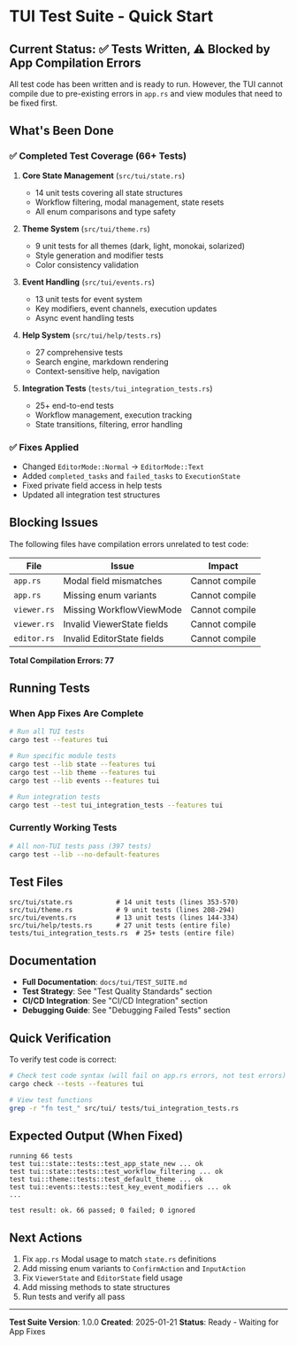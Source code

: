 # TUI Test Suite - Quick Start

## Current Status: ✅ Tests Written, ⚠️ Blocked by App Compilation Errors

All test code has been written and is ready to run. However, the TUI cannot compile due to pre-existing errors in `app.rs` and view modules that need to be fixed first.

## What's Been Done

### ✅ Completed Test Coverage (66+ Tests)

1. **Core State Management** (`src/tui/state.rs`)
   - 14 unit tests covering all state structures
   - Workflow filtering, modal management, state resets
   - All enum comparisons and type safety

2. **Theme System** (`src/tui/theme.rs`)
   - 9 unit tests for all themes (dark, light, monokai, solarized)
   - Style generation and modifier tests
   - Color consistency validation

3. **Event Handling** (`src/tui/events.rs`)
   - 13 unit tests for event system
   - Key modifiers, event channels, execution updates
   - Async event handling tests

4. **Help System** (`src/tui/help/tests.rs`)
   - 27 comprehensive tests
   - Search engine, markdown rendering
   - Context-sensitive help, navigation

5. **Integration Tests** (`tests/tui_integration_tests.rs`)
   - 25+ end-to-end tests
   - Workflow management, execution tracking
   - State transitions, filtering, error handling

### ✅ Fixes Applied

- Changed `EditorMode::Normal` → `EditorMode::Text`
- Added `completed_tasks` and `failed_tasks` to `ExecutionState`
- Fixed private field access in help tests
- Updated all integration test structures

## Blocking Issues

The following files have compilation errors unrelated to test code:

| File | Issue | Impact |
|------|-------|--------|
| `app.rs` | Modal field mismatches | Cannot compile |
| `app.rs` | Missing enum variants | Cannot compile |
| `viewer.rs` | Missing WorkflowViewMode | Cannot compile |
| `viewer.rs` | Invalid ViewerState fields | Cannot compile |
| `editor.rs` | Invalid EditorState fields | Cannot compile |

**Total Compilation Errors: 77**

## Running Tests

### When App Fixes Are Complete

```bash
# Run all TUI tests
cargo test --features tui

# Run specific module tests
cargo test --lib state --features tui
cargo test --lib theme --features tui
cargo test --lib events --features tui

# Run integration tests
cargo test --test tui_integration_tests --features tui
```

### Currently Working Tests

```bash
# All non-TUI tests pass (397 tests)
cargo test --lib --no-default-features
```

## Test Files

```
src/tui/state.rs           # 14 unit tests (lines 353-570)
src/tui/theme.rs           # 9 unit tests (lines 208-294)
src/tui/events.rs          # 13 unit tests (lines 144-334)
src/tui/help/tests.rs      # 27 unit tests (entire file)
tests/tui_integration_tests.rs  # 25+ tests (entire file)
```

## Documentation

- **Full Documentation**: `docs/tui/TEST_SUITE.md`
- **Test Strategy**: See "Test Quality Standards" section
- **CI/CD Integration**: See "CI/CD Integration" section
- **Debugging Guide**: See "Debugging Failed Tests" section

## Quick Verification

To verify test code is correct:

```bash
# Check test code syntax (will fail on app.rs errors, not test errors)
cargo check --tests --features tui

# View test functions
grep -r "fn test_" src/tui/ tests/tui_integration_tests.rs
```

## Expected Output (When Fixed)

```
running 66 tests
test tui::state::tests::test_app_state_new ... ok
test tui::state::tests::test_workflow_filtering ... ok
test tui::theme::tests::test_default_theme ... ok
test tui::events::tests::test_key_event_modifiers ... ok
...

test result: ok. 66 passed; 0 failed; 0 ignored
```

## Next Actions

1. Fix `app.rs` Modal usage to match `state.rs` definitions
2. Add missing enum variants to `ConfirmAction` and `InputAction`
3. Fix `ViewerState` and `EditorState` field usage
4. Add missing methods to state structures
5. Run tests and verify all pass

---

**Test Suite Version**: 1.0.0
**Created**: 2025-01-21
**Status**: Ready - Waiting for App Fixes
